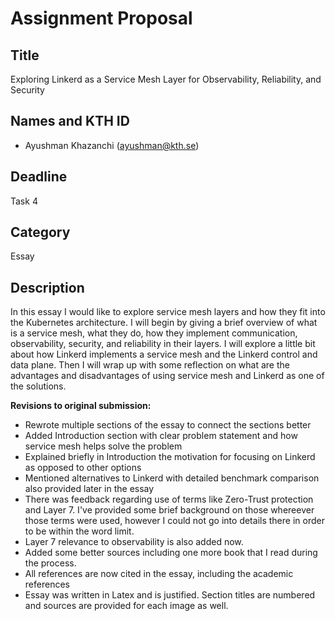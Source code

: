 # Assignment Proposal

## Title

Exploring Linkerd as a Service Mesh Layer for Observability, Reliability, and Security 

## Names and KTH ID
  - Ayushman Khazanchi (ayushman@kth.se)

## Deadline

Task 4

## Category

Essay

## Description

In this essay I would like to explore service mesh layers and how they fit into the Kubernetes architecture. I will begin by giving a brief overview of what is a service mesh, what they do, how they implement communication, observability, security, and reliability in their layers. I will explore a little bit about how Linkerd implements a service mesh and the Linkerd control and data plane. Then I will wrap up with some reflection on what are the advantages and disadvantages of using service mesh and Linkerd as one of the solutions.

**Revisions to original submission:**
- Rewrote multiple sections of the essay to connect the sections better
- Added Introduction section with clear problem statement and how service mesh helps solve the problem
- Explained briefly in Introduction the motivation for focusing on Linkerd as opposed to other options
- Mentioned alternatives to Linkerd with detailed benchmark comparison also provided later in the essay
- There was feedback regarding use of terms like Zero-Trust protection and Layer 7. I've provided some brief background on those whereever those terms were used, however I could not go into details there in order to be within the word limit.
- Layer 7 relevance to observability is also added now.
- Added some better sources including one more book that I read during the process.
- All references are now cited in the essay, including the academic references
- Essay was written in Latex and is justified. Section titles are numbered and sources are provided for each image as well.
